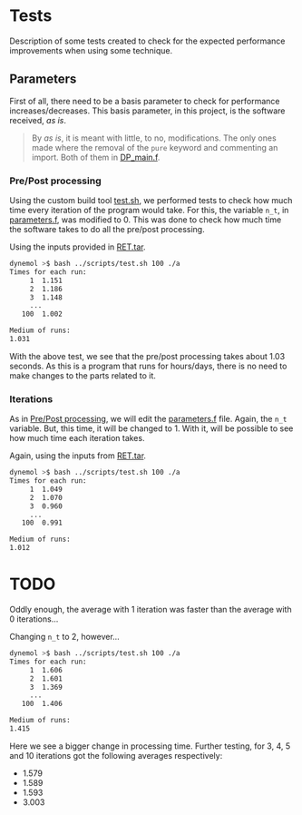 # Tests

Description of some tests created to check for the expected performance improvements when using some technique.


## Parameters

First of all, there need to be a basis parameter to check for performance increases/decreases. This basis parameter, in this project, is the software received, _as is_.

> By _as is_, it is meant with little, to no, modifications. The only ones made where the removal of the `pure` keyword and commenting an import. Both of them in [DP_main.f](../dynemol/DP_main.f).

### Pre/Post processing

Using the custom build tool [test.sh](../scripts/test.sh), we performed tests to check how much time every iteration of the program would take. For this, the variable `n_t`, in [parameters.f](../dynemol/parameters.f), was modified to 0. This was done to check how much time the software takes to do all the pre/post processing.

Using the inputs provided in [RET.tar](../dynemol/inputs/RET.tar).

```bash
dynemol >$ bash ../scripts/test.sh 100 ./a
Times for each run:
     1	1.151
     2	1.186
     3	1.148
     ...
   100	1.002

Medium of runs:
1.031
```

With the above test, we see that the pre/post processing takes about 1.03 seconds. As this is a program that runs for hours/days, there is no need to make changes to the parts related to it.


### Iterations

As in [Pre/Post processing](#prepost-processing), we will edit the [parameters.f](../dynemol/parameters.f) file. Again, the `n_t` variable. But, this time, it will be changed to 1. With it, will be possible to see how much time each iteration takes.

Again, using the inputs from [RET.tar](../dynemol/inputs/RET.tar).

```bash
dynemol >$ bash ../scripts/test.sh 100 ./a
Times for each run:
     1	1.049
     2	1.070
     3	0.960
     ...
   100	0.991

Medium of runs:
1.012
```

# TODO
Oddly enough, the average with 1 iteration was faster than the average with 0 iterations...

Changing `n_t` to 2, however...

```bash
dynemol >$ bash ../scripts/test.sh 100 ./a
Times for each run:
     1	1.606
     2	1.601
     3	1.369
     ...
   100	1.406

Medium of runs:
1.415
```

Here we see a bigger change in processing time. Further testing, for 3, 4, 5 and 10 iterations got the following averages respectively:
- 1.579
- 1.589
- 1.593
- 3.003
